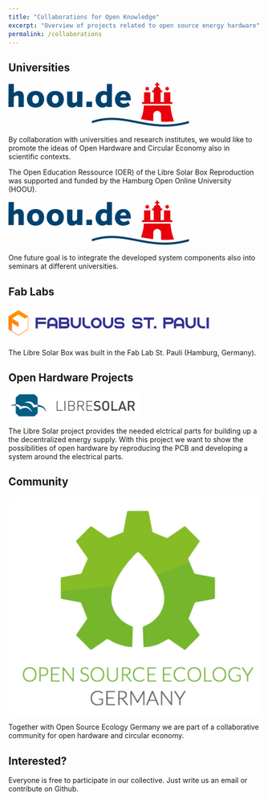 ```yaml
---
title: "Collaborations for Open Knowledge"
excerpt: "Overview of projects related to open source energy hardware"
permalink: /collaborations
---
```


## Universities

![Hoou](/images/hoou_logo_small.png)

By collaboration with universities and research institutes, we would like to promote the ideas of Open Hardware and Circular Economy also in scientific contexts.

The Open Education Ressource (OER) of the Libre Solar Box Reproduction was supported and funded by the Hamburg Open Online University (HOOU).

![Hoou](/images/hoou_logo_small.png)

One future goal is to integrate the developed system components also into seminars at different universities.

## Fab Labs

![fablab_stpauli](/images/fabulous_logo_small.png)

The Libre Solar Box was built in the Fab Lab St. Pauli (Hamburg, Germany).


<!--
Kooperation im Umfeld dezentrale Produktion, Wissenstransfer in Zivilgesellschaft
-->

<!--
## Other Organizations

Bsp Kollektiv Liebe, Kommunikation nach außen, Bewusstsein Schaffung durch kulturellen und kreativen Austausch
Open Source Ecology, Community Mitglied im Open Hardware Umfeld
-->

## Open Hardware Projects

![libre_solar](/images/libresolar_logo_small.png)

The Libre Solar project provides the needed elctrical parts for building up a the decentralized energy supply.
With this project we want to show the possibilities of open hardware by reproducing the PCB and developing a system around the electrical parts.

## Community

![oseg](/images/Logo_OSEG.png)

Together with Open Source Ecology Germany we are part of a collaborative community for open hardware and circular economy.

## Interested?

Everyone is free to participate in our collective. Just write us an email or contribute on Github.
